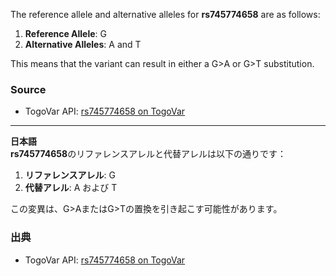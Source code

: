 The reference allele and alternative alleles for **rs745774658** are as follows:

1. **Reference Allele**: G  
2. **Alternative Alleles**: A and T  

This means that the variant can result in either a G>A or G>T substitution.

### Source
- TogoVar API: [rs745774658 on TogoVar](https://togovar.org)

---

**日本語**  
**rs745774658**のリファレンスアレルと代替アレルは以下の通りです：

1. **リファレンスアレル**: G  
2. **代替アレル**: A および T  

この変異は、G>AまたはG>Tの置換を引き起こす可能性があります。

### 出典
- TogoVar API: [rs745774658 on TogoVar](https://togovar.org)